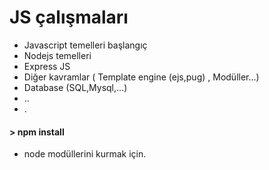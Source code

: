 # JS çalışmaları

- Javascript temelleri başlangıç
- Nodejs temelleri
- Express JS 
- Diğer kavramlar ( Template engine (ejs,pug) , Modüller...)
- Database (SQL,Mysql,...)
- ..
- .


#### > npm install
- node modüllerini kurmak için.
